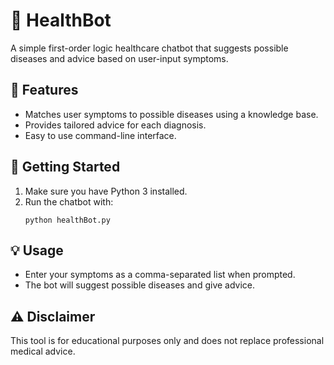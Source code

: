 # 🤖 HealthBot

A simple first-order logic healthcare chatbot that suggests possible diseases and advice based on user-input symptoms.

## 📝 Features

- Matches user symptoms to possible diseases using a knowledge base.
- Provides tailored advice for each diagnosis.
- Easy to use command-line interface.

## 🚀 Getting Started

1. Make sure you have Python 3 installed.
2. Run the chatbot with:
   ```
   python healthBot.py
   ```

## 💡 Usage

- Enter your symptoms as a comma-separated list when prompted.
- The bot will suggest possible diseases and give advice.

## ⚠️ Disclaimer

This tool is for educational purposes only and does not replace professional medical advice.


